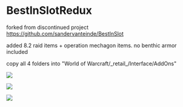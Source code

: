 # BestInSlotRedux
forked from discontinued project https://github.com/sandervanteinde/BestInSlot

added 8.2 raid items + operation mechagon items.
no benthic armor included

copy all 4 folders into "World of Warcraft/\_retail\_/Interface/AddOns"

![](https://i.imgur.com/b8qALtP.png)

![](https://i.imgur.com/6qLiJdx.png)

![](https://i.imgur.com/o7XS6RG.png)
